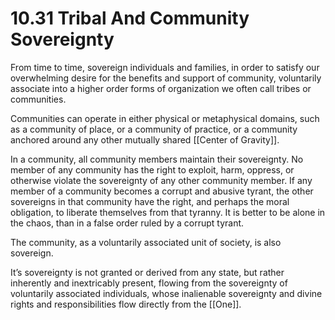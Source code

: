 # 10.31 Tribal And Community Sovereignty

From time to time, sovereign individuals and families, in order to satisfy our overwhelming desire for the benefits and support of community, voluntarily associate into a higher order forms of organization we often call tribes or communities. 

Communities can operate in either physical or metaphysical domains, such as a community of place, or a community of practice, or a community anchored around any other mutually shared [[Center of Gravity]]. 

In a community, all community members maintain their sovereignty. No member of any community has the right to exploit, harm, oppress, or otherwise violate the sovereignty of any other community member. If any member of a community becomes a corrupt and abusive tyrant, the other sovereigns in that community have the right, and perhaps the moral obligation, to liberate themselves from that tyranny. It is better to be alone in the chaos, than in a false order ruled by a corrupt tyrant. 

The community, as a voluntarily associated unit of society, is also sovereign.

It’s sovereignty is not granted or derived from any state, but rather inherently and inextricably present, flowing from the sovereignty of voluntarily associated individuals, whose inalienable sovereignty and divine rights and responsibilities flow directly from the [[One]].  